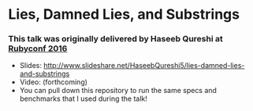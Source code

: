 # Lies, Damned Lies, and Substrings

### This talk was originally delivered by Haseeb Qureshi at [Rubyconf 2016](http://rubyconf.org/)

* Slides: http://www.slideshare.net/HaseebQureshi5/lies-damned-lies-and-substrings
* Video: (forthcoming)
* You can pull down this repository to run the same specs and benchmarks that I used during the talk!
